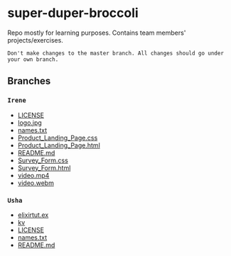 
# super-duper-broccoli

Repo mostly for learning purposes. Contains team members' projects/exercises.

```
Don't make changes to the master branch. All changes should go under your own branch.
```

## Branches

<!---->
### `Irene`
- [LICENSE](https://github.com/thimbus/super-duper-broccoli/blob/Irene/LICENSE)
- [logo.jpg](https://github.com/thimbus/super-duper-broccoli/blob/Irene/logo.jpg)
- [names.txt](https://github.com/thimbus/super-duper-broccoli/blob/Irene/names.txt)
- [Product_Landing_Page.css](https://github.com/thimbus/super-duper-broccoli/blob/Irene/Product_Landing_Page.css)
- [Product_Landing_Page.html](https://github.com/thimbus/super-duper-broccoli/blob/Irene/Product_Landing_Page.html)
- [README.md](https://github.com/thimbus/super-duper-broccoli/blob/Irene/README.md)
- [Survey_Form.css](https://github.com/thimbus/super-duper-broccoli/blob/Irene/Survey_Form.css)
- [Survey_Form.html](https://github.com/thimbus/super-duper-broccoli/blob/Irene/Survey_Form.html)
- [video.mp4](https://github.com/thimbus/super-duper-broccoli/blob/Irene/video.mp4)
- [video.webm](https://github.com/thimbus/super-duper-broccoli/blob/Irene/video.webm)

### `Usha`
- [elixirtut.ex](https://github.com/thimbus/super-duper-broccoli/blob/Usha/elixirtut.ex)
- [kv](https://github.com/thimbus/super-duper-broccoli/blob/Usha/kv)
- [LICENSE](https://github.com/thimbus/super-duper-broccoli/blob/Usha/LICENSE)
- [names.txt](https://github.com/thimbus/super-duper-broccoli/blob/Usha/names.txt)
- [README.md](https://github.com/thimbus/super-duper-broccoli/blob/Usha/README.md)


<!---->

